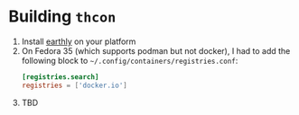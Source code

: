 # Building `thcon`
1. Install [earthly](https://eathly.dev) on your platform
  1. On Fedora 35 (which supports podman but not docker), I had to add the following block to
     `~/.config/containers/registries.conf`:
     ```toml
     [registries.search]
     registries = ['docker.io']
     ```
2. TBD
